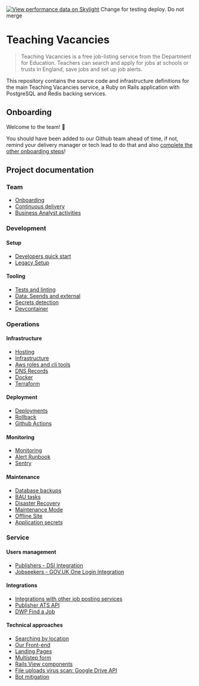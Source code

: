 [![View performance data on Skylight](https://badges.skylight.io/status/xsMWeSG9ned8.svg?token=eaPo1dGrntf1PGO-yjiIJhUhPcJz8wLC0SqenY-PDbc)](https://www.skylight.io/app/applications/xsMWeSG9ned8)
Change for testing deploy. Do not merge
# Teaching Vacancies

> Teaching Vacancies is a free job-listing service from the Department for Education. Teachers can
> search and apply for jobs at schools or trusts in England, save jobs and set up job alerts.

This repository contains the source code and infrastructure definitions for the main Teaching
Vacancies service, a Ruby on Rails application with PostgreSQL and Redis backing services.

## Onboarding

Welcome to the team! 🐯

You should have been added to our Github team ahead of time, if not, remind your delivery manager or
tech lead to do that and also [complete the other onboarding steps](documentation/team/onboarding.md)!

## Project documentation

### Team
* [Onboarding](/documentation/team/onboarding.md)
* [Continuous delivery](/documentation/team/continuous-delivery.md)
* [Business Analyst activities](/documentation/team/business-analyst-activities.md)

### Development

#### Setup
* [Developers quick start](/documentation/development/setup/quick_start.md)
* [Legacy Setup](/documentation/development/setup/legacy-setup.md)

#### Tooling
* [Tests and linting](/documentation/development/tooling/testing.md)
* [Data: Seends and external](/documentation/development/tooling/data.md)
* [Secrets detection](/documentation/development/tooling/secrets-detection.md)
* [Devcontainer](/documentation/development/tooling/devcontainer.md)

### Operations

#### Infrastructure
* [Hosting](/documentation/operations/infrastructure/hosting.md)
* [Infrastructure](/documentation/operations/infrastructure/infrastructure.md)
* [Aws roles and cli tools](/documentation/operations/infrastructure/aws-roles-and-cli-tools.md)
* [DNS Records](/documentation/operations/infrastructure/dns-records.md)
* [Docker](/documentation/operations/infrastructure/docker.md)
* [Terraform](/documentation/operations/infrastructure/terraform.md)

#### Deployment
* [Deployments](/documentation/operations/deployment/deployments.md)
* [Rollback](/documentation/operations/deployment/rollback.md)
* [Github Actions](/documentation/operations/deployment/github-actions.md)

#### Monitoring
* [Monitoring](/documentation/operations/monitoring/monitoring.md)
* [Alert Runbook](/documentation/operations/monitoring/alert-runbook.md)
* [Sentry](/documentation/operations/monitoring/sentry.md)

#### Maintenance
* [Database backups](/documentation/operations/maintenance/database-backups.md)
* [BAU tasks](/documentation/operations/maintenance/bau-tasks.md)
* [Disaster Recovery](/documentation/operations/maintenance/disaster-recovery.md)
* [Maintenance Mode](/documentation/operations/maintenance/maintenance-mode.md)
* [Offline Site](/documentation/operations/maintenance/offline-site.md)
* [Application secrets](/documentation/operations/maintenance/application-secrets.md)

### Service

#### Users management
* [Publishers - DSI Integration](/documentation/service/users/dsi-integration.md)
* [Jobseekers - GOV.UK One Login Integration](/documentation/service/users/govuk-one-login.md)

#### Integrations
* [Integrations with other job posting services](/documentation/service/integrations/integrations.md)
* [Publisher ATS API](/documentation/service/integrations/publisher-ats-api.md)
* [DWP Find a Job](/documentation/service/integrations/dwp-find-a-job.md)

#### Technical approaches
* [Searching by location](/documentation/service/technical/searching-by-location.md)
* [Our Front-end](/documentation/service/technical/front-end.md)
* [Landing Pages](/documentation/service/technical/landing-pages.md)
* [Multistep form](/documentation/service/technical/multistep-form.md)
* [Rails View components](/documentation/service/technical/components.md)
* [File uploads virus scan: Google Drive API](/documentation/service/technical/google-drive-api.md)
* [Bot mitigation](/documentation/service/technical/bot-mitigation.md)


